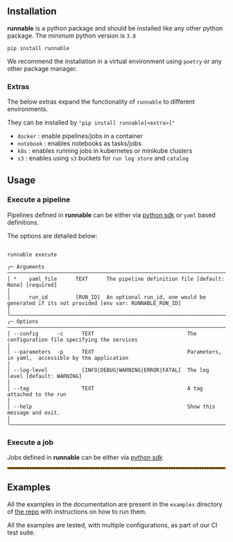
## Installation

**runnable** is a python package and should be installed like any other python package. The minimum python version
is ```3.8```

```shell
pip install runnable
```

We recommend the installation in a virtual environment using ```poetry``` or any other package manager.

### Extras

The below extras expand the functionality of ```runnable``` to different environments.

They can be installed by ```"pip install runnable[<extra>]"```

- ```docker``` : enable pipelines/jobs in a container
- ```notebook``` : enables notebooks as tasks/jobs
- ```k8s``` : enables running jobs in kubernetes or minikube clusters
- ```s3``` : enables using ```s3``` buckets for ```run log store``` and ```catalog```


## Usage

### Execute a pipeline

Pipelines defined in **runnable** can be either via [python sdk](reference.md) or ```yaml``` based definitions.


The options are detailed below:

```shell

runnable execute

╭─ Arguments ────────────────────────────────────────────────────────────────────────────────────────────────────────────────────────────────────────╮
│ *    yaml_file      TEXT      The pipeline definition file [default: None] [required]                                                              │
│      run_id         [RUN_ID]  An optional run_id, one would be generated if its not provided [env var: RUNNABLE_RUN_ID]                            │
╰────────────────────────────────────────────────────────────────────────────────────────────────────────────────────────────────────────────────────╯
╭─ Options ──────────────────────────────────────────────────────────────────────────────────────────────────────────────────────────────────────────╮
│ --config      -c      TEXT                              The configuration file specifying the services                                             │
│ --parameters  -p      TEXT                              Parameters, in yaml,  accessible by the application                                        │
│ --log-level           [INFO|DEBUG|WARNING|ERROR|FATAL]  The log level [default: WARNING]                                                           │
│ --tag                 TEXT                              A tag attached to the run                                                                  │
│ --help                                                  Show this message and exit.                                                                │
╰────────────────────────────────────────────────────────────────────────────────────────────────────────────────────────────────────────────────────╯

```


### Execute a job

Jobs defined in **runnable** can be either via [python sdk](reference.md)

<hr style="border:2px dotted orange">

## Examples

All the examples in the documentation are present in the ```examples``` directory of
[the repo](https://github.com/AstraZeneca/runnable-core) with instructions on how to run them.

All the examples are tested, with multiple configurations, as part of our CI test suite.
